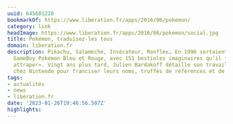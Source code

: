 ```yaml
---
uuid: 645601228
bookmarkOf: https://www.liberation.fr/apps/2016/06/pokemon/
category: link
headImage: https://www.liberation.fr/apps/2016/06/pokemon/social.jpg
title: Pokémon, traduisez-les tous
domain: liberation.fr
description: Pikachu, Salamèche, Insécateur, Ronflex… En 1996 sortaient les jeux pour
  GameBoy Pokémon Bleu et Rouge, avec 151 bestioles imaginaires qu’il fallait «toutes
  attraper». Vingt ans plus tard, Julien Bardakoff détaille son travail de traduction
  chez Nintendo pour franciser leurs noms, truffés de références et de jeux de mots.
tags:
- actualités
- news
- libération.fr
date: '2023-01-26T19:46:56.507Z'
highlights: 
---
```



